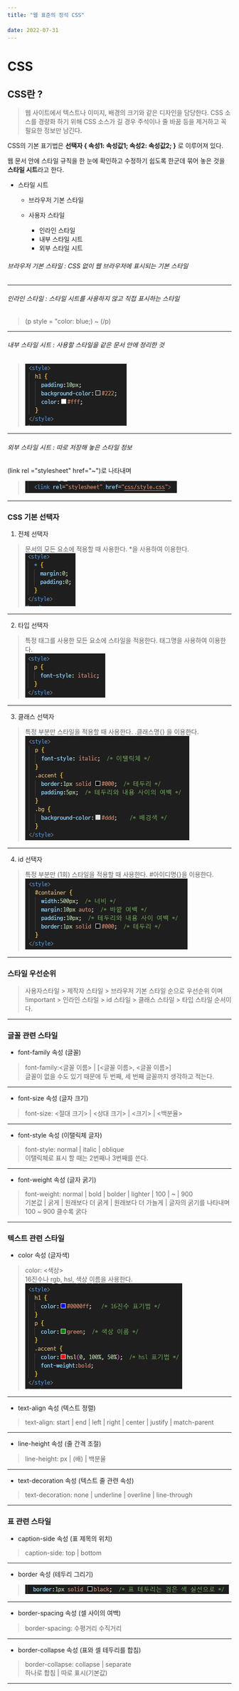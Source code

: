 ```yaml
---
title: "웹 표준의 정석 CSS"

date: 2022-07-31
---
```


# CSS

## CSS란 ?
> 웹 사이트에서 텍스트나 이미지, 배경의 크기와 같은 디자인을 담당한다.
> CSS 소스를 경량화 하기 위해 CSS 소스가 길 경우 주석이나 줄 바꿈 등을 제거하고 꼭 필요한 정보만 남긴다.

CSS의 기본 표기법은 <b> 선택자 { 속성1: 속성값1; 속성2: 속성값2; }</b> 로 이루어져 있다.

웹 문서 안에 스타일 규칙을 한 눈에 확인하고 수정하기 쉽도록 한군데 묶어 놓은 것을 **스타일 시트**라고 한다.
* 스타일 시트
  * 브라우저 기본 스타일

  * 사용자 스타일
    * 인라인 스타일
    * 내부 스타일 시트
    * 외부 스타일 시트

###### 브라우저 기본 스타일 : CSS 없이 웹 브라우저에 표시되는 기본 스타일
***
###### 인라인 스타일 : 스타일 시트를 사용하지 않고 직접 표시하는 스타일
> (p style = "color: blue;) ~ (/p)
***
###### 내부 스타일 시트 : 사용할 스타일을 같은 문서 안에 정리한 것
>![instylesheet](/assets/img/css%20img/instylesheet.PNG)
***
###### 외부 스타일 시트 : 따로 저장해 놓은 스타일 정보
(link rel ="stylesheet" href="~")로 나타내며
>![outstylesheet](/assets/img/css%20img/outstylesheet.PNG)

***

### CSS 기본 선택자
 1. 전체 선택자
 > 문서의 모든 요소에 적용할 때 사용한다. *을 사용하여 이용한다.<br/>
 >![all](/assets/img/css%20img/all.PNG)
 
 ***

 2. 타입 선택자
 > 특정 태그를 사용한 모든 요소에 스타일을 적용한다. 태그명을 사용하여 이용한다.<br/>
 >![type](/assets/img/css%20img/type.PNG)

 ***

 3. 클래스 선택자
 > 특정 부분만 스타일을 적용할 때 사용한다. .클래스명{} 을 이용한다.<br/>
 >![class](/assets/img/css%20img/class.PNG)
 
 ***

 4. id 선택자
 > 특정 부분만 (1회) 스타일을 적용할 때 사용한다. #아이디명{}을 이용한다.<br/>
 >![id](/assets/img/css%20img/id.PNG)

 ***


### 스타일 우선순위
> 사용자스타일 > 제작자 스타일 > 브라우저 기본 스타일
순으로 우선순위 이며 <br/> 
> !important > 인라인 스타일 > id 스타일 > 클래스 스타일 > 타입 스타일 
순서이다.
***

### 글꼴 관련 스타일
 + font-family 속성 (글꼴)
 > font-family:<글꼴 이름> | [<글꼴 이름>, <글꼴 이름>]<br/>
 >글꼴이 없을 수도 있기 때문에 두 번째, 세 번째 글꼴까지 생각하고 적는다.
***
 + font-size 속성 (글자 크기)
 > font-size: <절대 크기> | <상대 크기> | <크기> | <백분율>
***
 + font-style 속성 (이탤릭체 글자)
 > font-style: normal | italic | oblique<br/>
 > 이탤릭체로 표시 할 때는 2번째나 3번째를 쓴다.
***
 + font-weight 속성 (글자 굵기)
 > font-weight: normal | bold | bolder | lighter | 100 | ~ | 900<br/>
 > 기본값 | 굵게 | 원래보다 더 굵게 | 원래보다 더 가늘게 | 글자의 굵기를 나타내며 100 ~ 900 클수록 굵다
***
### 텍스트 관련 스타일
  + color 속성 (글자색)
  > color: <색상> <br/>
  >16진수나 rgb, hsl, 색상 이름을 사용한다.<br/>
  >![color](/assets/img/css%20img/color.PNG)
*** 
  + text-align 속성 (텍스트 정렬)
  > text-align: start | end | left | right | center | justify | match-parent <br/>
***
  + line-height 속성 (줄 간격 조절)
  > line-height: px | (배) | 백분율
***
  + text-decoration 속성 (텍스트 줄 관련 속성)
  > text-decoration: none | underline | overline | line-through
***

### 표 관련 스타일
  + caption-side 속성 (표 제목의 위치)
  > caption-side: top | bottom
***
  + border 속성 (테두리 그리기)
  > ![border](/assets/img/css%20img/border.PNG)
***
  + border-spacing 속성 (셀 사이의 여백)
  > border-spacing: 수평거리 수직거리
***
  + border-collapse 속성 (표와 셀 테두리를 합침)
  > border-collapse: collapse | separate<br/>
  > 하나로 합침 | 따로 표시(기본값)
***